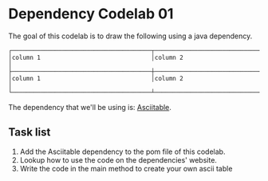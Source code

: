 # Dependency Codelab 01

The goal of this codelab is to draw the following using a java dependency.

```
┌───────────────────────────────────────┬──────────────────────────────────────┐
│column 1                               │column 2                              │
├───────────────────────────────────────┼──────────────────────────────────────┤
│column 1                               │column 2                              │
└───────────────────────────────────────┴──────────────────────────────────────┘

```

The dependency that we'll be using is: [Asciitable](https://github.com/vdmeer/asciitable).

## Task list
1. Add the Asciitable dependency to the pom file of this codelab.
2. Lookup how to use the code on the dependencies' website.
3. Write the code in the main method to create your own ascii table
